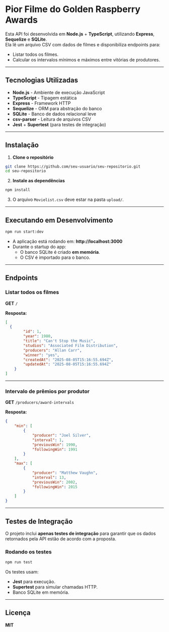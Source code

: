 # Pior Filme do Golden Raspberry Awards

Esta API foi desenvolvida em **Node.js** + **TypeScript**, utilizando **Express**, **Sequelize** e **SQLite**.  
Ela lê um arquivo CSV com dados de filmes e disponibiliza endpoints para:

- Listar todos os filmes.
- Calcular os intervalos mínimos e máximos entre vitórias de produtores.

---

## Tecnologias Utilizadas

- **Node.js** - Ambiente de execução JavaScript
- **TypeScript** - Tipagem estática
- **Express** - Framework HTTP
- **Sequelize** - ORM para abstração do banco
- **SQLite** - Banco de dados relacional leve
- **csv-parser** - Leitura de arquivos CSV
- **Jest** + **Supertest** (para testes de integração)

---


## Instalação

1. **Clone o repositório**
```bash
git clone https://github.com/seu-usuario/seu-repositorio.git
cd seu-repositorio
```

2. **Instale as dependências**
```bash
npm install
```

3. O arquivo `Movielist.csv` deve estar na pasta `upload/`.

---

## Executando em Desenvolvimento

```bash
npm run start:dev
```

- A aplicação está rodando em: **http://localhost:3000**
- Durante o startup do app:
  - O banco SQLite é criado **em memória**.
  - O CSV é importado para o banco.

---

## Endpoints

### Listar todos os filmes
**GET** `/`

**Resposta:**
```json
[
  {
		"id": 1,
		"year": 1980,
		"title": "Can't Stop the Music",
		"studios": "Associated Film Distribution",
		"producers": "Allan Carr",
		"winner": "yes",
		"createdAt": "2025-08-05T15:16:55.694Z",
		"updatedAt": "2025-08-05T15:16:55.694Z"
	}
]
```

---

### Intervalo de prêmios por produtor
**GET** `/producers/award-intervals`

**Resposta:**
```json
{
	"min": [
		{
			"producer": "Joel Silver",
			"interval": 1,
			"previousWin": 1990,
			"followingWin": 1991
		}
	],
	"max": [
		{
			"producer": "Matthew Vaughn",
			"interval": 13,
			"previousWin": 2002,
			"followingWin": 2015
		}
	]
}
```

---

## Testes de Integração

O projeto inclui **apenas testes de integração** para garantir que os dados retornados pela API estão de acordo com a proposta.

### Rodando os testes
```bash
npm run test
```

Os testes usam:
- **Jest** para execução.
- **Supertest** para simular chamadas HTTP.
- Banco SQLite em memória.
---


## Licença
**MIT**

